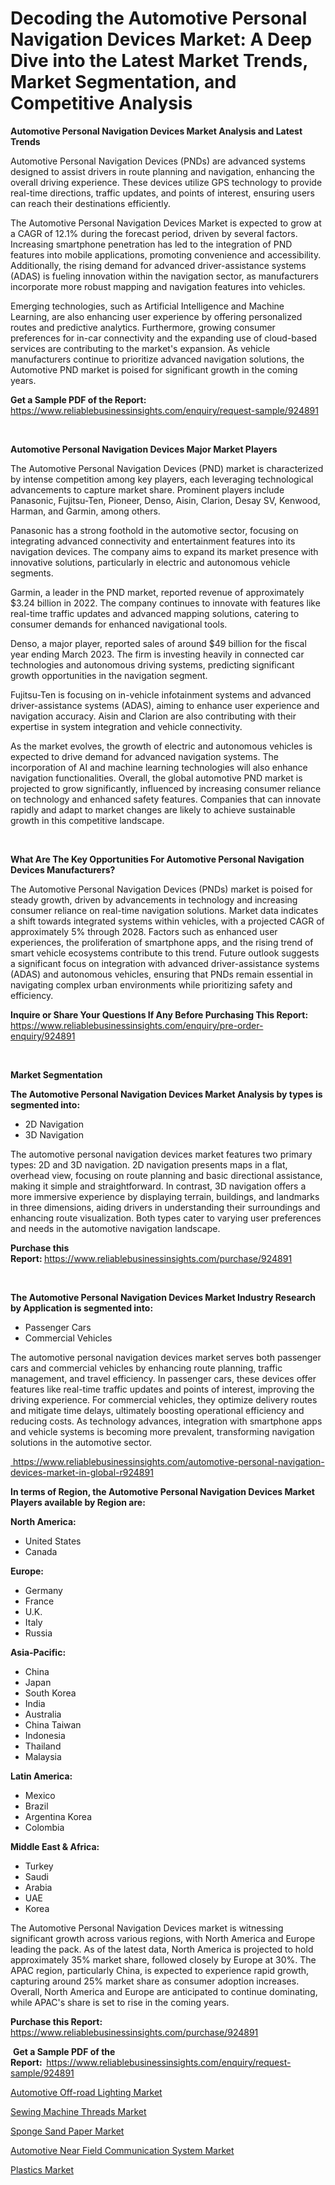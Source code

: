 <p><h1>Decoding the Automotive Personal Navigation Devices Market: A Deep Dive into the Latest Market Trends, Market Segmentation, and Competitive Analysis</h1></p><p><strong>Automotive Personal Navigation Devices Market Analysis and Latest Trends</strong></p>
<p><p>Automotive Personal Navigation Devices (PNDs) are advanced systems designed to assist drivers in route planning and navigation, enhancing the overall driving experience. These devices utilize GPS technology to provide real-time directions, traffic updates, and points of interest, ensuring users can reach their destinations efficiently.</p><p>The Automotive Personal Navigation Devices Market is expected to grow at a CAGR of 12.1% during the forecast period, driven by several factors. Increasing smartphone penetration has led to the integration of PND features into mobile applications, promoting convenience and accessibility. Additionally, the rising demand for advanced driver-assistance systems (ADAS) is fueling innovation within the navigation sector, as manufacturers incorporate more robust mapping and navigation features into vehicles.</p><p>Emerging technologies, such as Artificial Intelligence and Machine Learning, are also enhancing user experience by offering personalized routes and predictive analytics. Furthermore, growing consumer preferences for in-car connectivity and the expanding use of cloud-based services are contributing to the market's expansion. As vehicle manufacturers continue to prioritize advanced navigation solutions, the Automotive PND market is poised for significant growth in the coming years.</p></p>
<p><strong>Get a Sample PDF of the Report:&nbsp;</strong> <a href="https://www.reliablebusinessinsights.com/enquiry/request-sample/924891?utm_campaign=57&utm_medium=2&utm_source=Github&utm_content=ia&utm_term=12122024&utm_id=automotive-personal-navigation-devices">https://www.reliablebusinessinsights.com/enquiry/request-sample/924891</a></p>
<p>&nbsp;</p>
<p><strong>Automotive Personal Navigation Devices Major Market Players</strong></p>
<p><p>The Automotive Personal Navigation Devices (PND) market is characterized by intense competition among key players, each leveraging technological advancements to capture market share. Prominent players include Panasonic, Fujitsu-Ten, Pioneer, Denso, Aisin, Clarion, Desay SV, Kenwood, Harman, and Garmin, among others.</p><p>Panasonic has a strong foothold in the automotive sector, focusing on integrating advanced connectivity and entertainment features into its navigation devices. The company aims to expand its market presence with innovative solutions, particularly in electric and autonomous vehicle segments.</p><p>Garmin, a leader in the PND market, reported revenue of approximately $3.24 billion in 2022. The company continues to innovate with features like real-time traffic updates and advanced mapping solutions, catering to consumer demands for enhanced navigational tools.</p><p>Denso, a major player, reported sales of around $49 billion for the fiscal year ending March 2023. The firm is investing heavily in connected car technologies and autonomous driving systems, predicting significant growth opportunities in the navigation segment.</p><p>Fujitsu-Ten is focusing on in-vehicle infotainment systems and advanced driver-assistance systems (ADAS), aiming to enhance user experience and navigation accuracy. Aisin and Clarion are also contributing with their expertise in system integration and vehicle connectivity.</p><p>As the market evolves, the growth of electric and autonomous vehicles is expected to drive demand for advanced navigation systems. The incorporation of AI and machine learning technologies will also enhance navigation functionalities. Overall, the global automotive PND market is projected to grow significantly, influenced by increasing consumer reliance on technology and enhanced safety features. Companies that can innovate rapidly and adapt to market changes are likely to achieve sustainable growth in this competitive landscape.</p></p>
<p>&nbsp;</p>
<p><strong>What Are The Key Opportunities For Automotive Personal Navigation Devices Manufacturers?</strong></p>
<p><p>The Automotive Personal Navigation Devices (PNDs) market is poised for steady growth, driven by advancements in technology and increasing consumer reliance on real-time navigation solutions. Market data indicates a shift towards integrated systems within vehicles, with a projected CAGR of approximately 5% through 2028. Factors such as enhanced user experiences, the proliferation of smartphone apps, and the rising trend of smart vehicle ecosystems contribute to this trend. Future outlook suggests a significant focus on integration with advanced driver-assistance systems (ADAS) and autonomous vehicles, ensuring that PNDs remain essential in navigating complex urban environments while prioritizing safety and efficiency.</p></p>
<p><strong>Inquire or Share Your Questions If Any Before Purchasing This Report:</strong> <a href="https://www.reliablebusinessinsights.com/enquiry/pre-order-enquiry/924891?utm_campaign=57&utm_medium=2&utm_source=Github&utm_content=ia&utm_term=12122024&utm_id=automotive-personal-navigation-devices">https://www.reliablebusinessinsights.com/enquiry/pre-order-enquiry/924891</a></p>
<p>&nbsp;</p>
<p><strong>Market Segmentation</strong></p>
<p><strong>The Automotive Personal Navigation Devices Market Analysis by types is segmented into:</strong></p>
<p><ul><li>2D Navigation</li><li>3D Navigation</li></ul></p>
<p><p>The automotive personal navigation devices market features two primary types: 2D and 3D navigation. 2D navigation presents maps in a flat, overhead view, focusing on route planning and basic directional assistance, making it simple and straightforward. In contrast, 3D navigation offers a more immersive experience by displaying terrain, buildings, and landmarks in three dimensions, aiding drivers in understanding their surroundings and enhancing route visualization. Both types cater to varying user preferences and needs in the automotive navigation landscape.</p></p>
<p><strong>Purchase this Report:&nbsp;</strong><a href="https://www.reliablebusinessinsights.com/purchase/924891?utm_campaign=57&utm_medium=2&utm_source=Github&utm_content=ia&utm_term=12122024&utm_id=automotive-personal-navigation-devices">https://www.reliablebusinessinsights.com/purchase/924891</a></p>
<p>&nbsp;</p>
<p><strong>The Automotive Personal Navigation Devices Market Industry Research by Application is segmented into:</strong></p>
<p><ul><li>Passenger Cars</li><li>Commercial Vehicles</li></ul></p>
<p><p>The automotive personal navigation devices market serves both passenger cars and commercial vehicles by enhancing route planning, traffic management, and travel efficiency. In passenger cars, these devices offer features like real-time traffic updates and points of interest, improving the driving experience. For commercial vehicles, they optimize delivery routes and mitigate time delays, ultimately boosting operational efficiency and reducing costs. As technology advances, integration with smartphone apps and vehicle systems is becoming more prevalent, transforming navigation solutions in the automotive sector.</p></p>
<p><a href="https://www.reliablebusinessinsights.com/automotive-personal-navigation-devices-market-in-global-r924891?utm_campaign=57&utm_medium=2&utm_source=Github&utm_content=ia&utm_term=12122024&utm_id=automotive-personal-navigation-devices">&nbsp;https://www.reliablebusinessinsights.com/automotive-personal-navigation-devices-market-in-global-r924891</a></p>
<p><strong>In terms of Region, the Automotive Personal Navigation Devices Market Players available by Region are:</strong></p>
<p>
    <p> <strong> North America: </strong>
        <ul>
            <li>United States</li>
            <li>Canada</li>
        </ul>
        </p> 
    <p> <strong> Europe: </strong>
        <ul>
            <li>Germany</li>
            <li>France</li>
            <li>U.K.</li>
            <li>Italy</li>
            <li>Russia</li>
        </ul>
        </p> 
    <p> <strong> Asia-Pacific: </strong>
        <ul>
            <li>China</li>
            <li>Japan</li>
            <li>South Korea</li>
            <li>India</li>
            <li>Australia</li>
            <li>China Taiwan</li>
            <li>Indonesia</li>
            <li>Thailand</li>
            <li>Malaysia</li>
        </ul>
        </p> 
    <p> <strong> Latin America: </strong>
        <ul>
            <li>Mexico</li>
            <li>Brazil</li>
            <li>Argentina Korea</li>
            <li>Colombia</li>
        </ul>
        </p> 
    <p> <strong> Middle East & Africa: </strong>
        <ul>
            <li>Turkey</li>
            <li>Saudi</li>
            <li>Arabia</li>
            <li>UAE</li>
            <li>Korea</li>
        </ul>
    </p>
    </p>
<p><p>The Automotive Personal Navigation Devices market is witnessing significant growth across various regions, with North America and Europe leading the pack. As of the latest data, North America is projected to hold approximately 35% market share, followed closely by Europe at 30%. The APAC region, particularly China, is expected to experience rapid growth, capturing around 25% market share as consumer adoption increases. Overall, North America and Europe are anticipated to continue dominating, while APAC's share is set to rise in the coming years.</p></p>
<p><strong>Purchase this Report: </strong><a href="https://www.reliablebusinessinsights.com/purchase/924891?utm_campaign=57&utm_medium=2&utm_source=Github&utm_content=ia&utm_term=12122024&utm_id=automotive-personal-navigation-devices">https://www.reliablebusinessinsights.com/purchase/924891</a></p>
<p>&nbsp;<strong>Get a Sample PDF of the Report:&nbsp;&nbsp;</strong><a href="https://www.reliablebusinessinsights.com/enquiry/request-sample/924891?utm_campaign=57&utm_medium=2&utm_source=Github&utm_content=ia&utm_term=12122024&utm_id=automotive-personal-navigation-devices">https://www.reliablebusinessinsights.com/enquiry/request-sample/924891</a></p>
<p><strong></strong></p>
<p><p><a href="https://github.com/gullattedenna/Market-Research-Report-List-1/blob/main/automotive-off-road-lighting-market.md?utm_campaign=57&utm_medium=2&utm_source=Github&utm_content=ia&utm_term=12122024&utm_id=automotive-personal-navigation-devices">Automotive Off-road Lighting Market</a></p><p><a href="https://www.linkedin.com/pulse/growth-projections-sewing-machine-threads-market-comprehensive-fgvhc?utm_campaign=57&utm_medium=2&utm_source=Github&utm_content=ia&utm_term=12122024&utm_id=automotive-personal-navigation-devices">Sewing Machine Threads Market</a></p><p><a href="https://www.linkedin.com/pulse/future-ready-strategic-insights-global-sponge-sand-paper-market-j9xsc?utm_campaign=57&utm_medium=2&utm_source=Github&utm_content=ia&utm_term=12122024&utm_id=automotive-personal-navigation-devices">Sponge Sand Paper Market</a></p><p><a href="https://github.com/AshrafKhan865/Market-Research-Report-List-1/blob/main/automotive-near-field-communication-system-market.md?utm_campaign=57&utm_medium=2&utm_source=Github&utm_content=ia&utm_term=12122024&utm_id=automotive-personal-navigation-devices">Automotive Near Field Communication System Market</a></p><p><a href="https://www.linkedin.com/pulse/p-factrackr-ho6he?utm_campaign=57&utm_medium=2&utm_source=Github&utm_content=ia&utm_term=12122024&utm_id=automotive-personal-navigation-devices">Plastics Market</a></p></p>